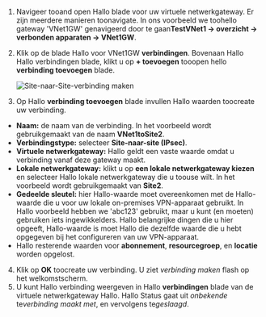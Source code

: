 1. Navigeer tooand open Hallo blade voor uw virtuele netwerkgateway. Er zijn meerdere manieren toonavigate. In ons voorbeeld we toohello gateway 'VNet1GW' genavigeerd door te gaan**TestVNet1 -> overzicht -> verbonden apparaten -> VNet1GW**.
2. Klik op de blade Hallo voor VNet1GW **verbindingen**. Bovenaan Hallo Hallo verbindingen blade, klikt u op **+ toevoegen** tooopen hello **verbinding toevoegen** blade.

    ![Site-naar-Site-verbinding maken](./media/vpn-gateway-add-site-to-site-connection-s2s-rm-portal-include/connection1.png)

3. Op Hallo **verbinding toevoegen** blade invullen Hallo waarden toocreate uw verbinding.

  - **Naam:** de naam van de verbinding. In het voorbeeld wordt gebruikgemaakt van de naam **VNet1toSite2**.
  - **Verbindingstype:** selecteer **Site-naar-site (IPsec)**.
  - **Virtuele netwerkgateway:** Hallo geldt een vaste waarde omdat u verbinding vanaf deze gateway maakt.
  - **Lokale netwerkgateway:** klikt u op **een lokale netwerkgateway kiezen** en selecteer Hallo lokale netwerkgateway die u toouse wilt. In het voorbeeld wordt gebruikgemaakt van **Site2**.
  - **Gedeelde sleutel:** hier Hallo-waarde moet overeenkomen met de Hallo-waarde die u voor uw lokale on-premises VPN-apparaat gebruikt. In Hallo voorbeeld hebben we 'abc123' gebruikt, maar u kunt (en moeten) gebruiken iets ingewikkelders. Hallo belangrijke dingen die u hier opgeeft, Hallo-waarde is moet Hallo die dezelfde waarde die u hebt opgegeven bij het configureren van uw VPN-apparaat.
  - Hallo resterende waarden voor **abonnement**, **resourcegroep**, en **locatie** worden opgelost.

4. Klik op **OK** toocreate uw verbinding. U ziet *verbinding maken* flash op het welkomstscherm.
5. U kunt Hallo verbinding weergeven in Hallo **verbindingen** blade van de virtuele netwerkgateway Hallo. Hallo Status gaat uit *onbekende* te*verbinding maakt met*, en vervolgens te*geslaagd*.
